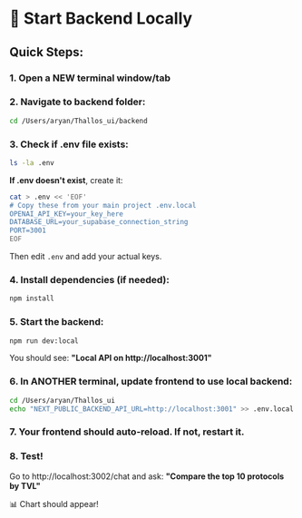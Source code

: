 # 🚀 Start Backend Locally

## Quick Steps:

### 1. Open a NEW terminal window/tab

### 2. Navigate to backend folder:
```bash
cd /Users/aryan/Thallos_ui/backend
```

### 3. Check if .env file exists:
```bash
ls -la .env
```

**If .env doesn't exist**, create it:
```bash
cat > .env << 'EOF'
# Copy these from your main project .env.local
OPENAI_API_KEY=your_key_here
DATABASE_URL=your_supabase_connection_string
PORT=3001
EOF
```

Then edit `.env` and add your actual keys.

### 4. Install dependencies (if needed):
```bash
npm install
```

### 5. Start the backend:
```bash
npm run dev:local
```

You should see: **"Local API on http://localhost:3001"**

### 6. In ANOTHER terminal, update frontend to use local backend:
```bash
cd /Users/aryan/Thallos_ui
echo "NEXT_PUBLIC_BACKEND_API_URL=http://localhost:3001" >> .env.local
```

### 7. Your frontend should auto-reload. If not, restart it.

### 8. Test!
Go to http://localhost:3002/chat and ask:
**"Compare the top 10 protocols by TVL"**

📊 Chart should appear!

